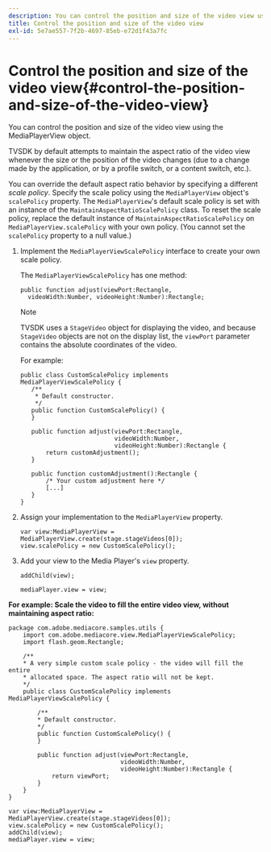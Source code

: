 ```yaml
---
description: You can control the position and size of the video view using the MediaPlayerView object.
title: Control the position and size of the video view
exl-id: 5e7ae557-7f2b-4697-85eb-e72d1f43a7fc
---
```

# Control the position and size of the video view{#control-the-position-and-size-of-the-video-view}

You can control the position and size of the video view using the MediaPlayerView object.

TVSDK by default attempts to maintain the aspect ratio of the video view whenever the size or the position of the video changes (due to a change made by the application, or by a profile switch, or a content switch, etc.).

You can override the default aspect ratio behavior by specifying a different *scale policy*. Specify the scale policy using the `MediaPlayerView` object's `scalePolicy` property. The `MediaPlayerView`'s default scale policy is set with an instance of the `MaintainAspectRatioScalePolicy` class. To reset the scale policy, replace the default instance of `MaintainAspectRatioScalePolicy` on `MediaPlayerView.scalePolicy` with your own policy. (You cannot set the `scalePolicy` property to a null value.) 

1. Implement the `MediaPlayerViewScalePolicy` interface to create your own scale policy.

   The `MediaPlayerViewScalePolicy` has one method: 

   ```
   public function adjust(viewPort:Rectangle, 
     videoWidth:Number, videoHeight:Number):Rectangle;
   ```

   >[!NOTE]
   >
   >TVSDK uses a `StageVideo` object for displaying the video, and because `StageVideo` objects are not on the display list, the `viewPort` parameter contains the absolute coordinates of the video. 
   >
   >
   >For example:
   >
   >```
   >public class CustomScalePolicy implements MediaPlayerViewScalePolicy { 
   >    /** 
   >     * Default constructor. 
   >     */ 
   >    public function CustomScalePolicy() { 
   >    } 
   > 
   >    public function adjust(viewPort:Rectangle,  
   >                           videoWidth:Number,  
   >                           videoHeight:Number):Rectangle { 
   >        return customAdjustment(); 
   >    } 
   > 
   >    public function customAdjustment():Rectangle { 
   >        /* Your custom adjustment here */ 
   >        [...] 
   >    } 
   >}
   >```
   >

1. Assign your implementation to the `MediaPlayerView` property.

   ```
   var view:MediaPlayerView = MediaPlayerView.create(stage.stageVideos[0]); 
   view.scalePolicy = new CustomScalePolicy();
   ```

1. Add your view to the Media Player's `view` property.

   ```
   addChild(view); 
    
   mediaPlayer.view = view;
   ```

<!--<a id="example_7B08ECCDA17B4DD191FC672BD1F4C850"></a>-->

**For example: Scale the video to fill the entire video view, without maintaining aspect ratio:** 

```
package com.adobe.mediacore.samples.utils { 
    import com.adobe.mediacore.view.MediaPlayerViewScalePolicy; 
    import flash.geom.Rectangle; 
 
    /** 
    * A very simple custom scale policy - the video will fill the entire 
    * allocated space. The aspect ratio will not be kept. 
    */ 
    public class CustomScalePolicy implements MediaPlayerViewScalePolicy { 
 
        /** 
        * Default constructor. 
        */ 
        public function CustomScalePolicy() { 
        } 
 
        public function adjust(viewPort:Rectangle, 
                               videoWidth:Number,  
                               videoHeight:Number):Rectangle { 
            return viewPort; 
        } 
    } 
} 
 
var view:MediaPlayerView = MediaPlayerView.create(stage.stageVideos[0]); 
view.scalePolicy = new CustomScalePolicy(); 
addChild(view); 
mediaPlayer.view = view;
```
